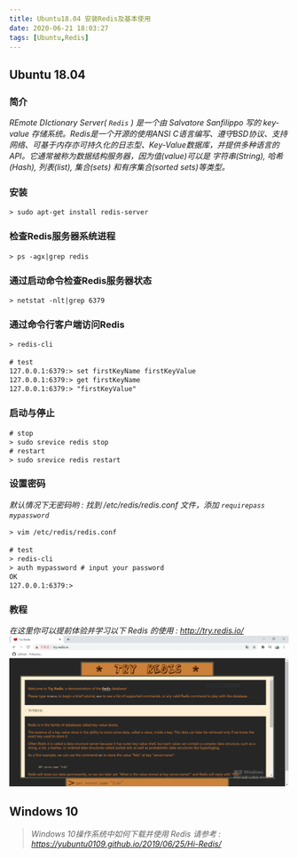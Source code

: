 ```yaml
---
title: Ubuntu18.04 安装Redis及基本使用
date: 2020-06-21 18:03:27
tags: [Ubuntu,Redis]
---
```



## Ubuntu 18.04
### 简介
*REmote DIctionary Server( `Redis` ) 是一个由 Salvatore Sanfilippo 写的 key-value 存储系统。Redis是一个开源的使用ANSI C语言编写、遵守BSD协议、支持网络、可基于内存亦可持久化的日志型、Key-Value数据库，并提供多种语言的API。它通常被称为数据结构服务器，因为值(value)可以是 字符串(String), 哈希(Hash), 列表(list), 集合(sets) 和有序集合(sorted sets)等类型。*


### 安装
```shell
> sudo apt-get install redis-server
```

### 检查Redis服务器系统进程
```shell
> ps -agx|grep redis
```

### 通过启动命令检查Redis服务器状态
```shell
> netstat -nlt|grep 6379
```

### 通过命令行客户端访问Redis
```shell
> redis-cli

# test
127.0.0.1:6379:> set firstKeyName firstKeyValue
127.0.0.1:6379:> get firstKeyName 
127.0.0.1:6379:> "firstKeyValue"
```

### 启动与停止
```shell
# stop
> sudo srevice redis stop
# restart
> sudo srevice redis restart
```

### 设置密码
*默认情况下无密码哟 : 找到 /etc/redis/redis.conf 文件，添加 `requirepass mypassword`*
```shell
> vim /etc/redis/redis.conf

# test
> redis-cli
> auth mypassword # input your password
OK
127.0.0.1:6379:>
```

### 教程
*在这里你可以提前体验并学习以下 Redis 的使用 : http://try.redis.io/*
![ ](Ubuntu18-04-安装Redis及基本使用/try.redIs.io.PNG)



## Windows 10
> *Windows 10操作系统中如何下载并使用 Redis 请参考 : https://yubuntu0109.github.io/2019/06/25/Hi-Redis/*
